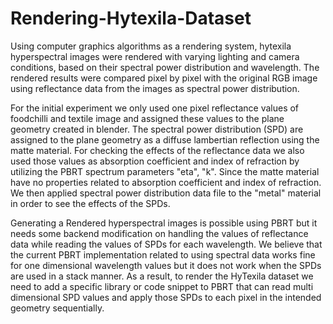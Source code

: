 # Rendering-Hytexila-Dataset
Using computer graphics algorithms as a rendering system, hytexila hyperspectral images were rendered with varying lighting and camera conditions, based on their spectral power distribution and wavelength. The rendered results were compared pixel by pixel with the original RGB image using reflectance data from the images as spectral power distribution.


For the initial experiment we only used one pixel reflectance values of foodchilli and textile
image and assigned these values to the plane geometry created in blender.
The spectral power distribution (SPD) are assigned to the plane geometry as a diffuse lambertian
reflection using the matte material. For checking the effects of the reflectance data we also
used those values as absorption coefficient and index of refraction by utilizing the PBRT
spectrum parameters "eta", "k". Since the matte material have no properties related to
absorption coefficient and index of refraction. We then applied spectral power distribution
data file to the "metal" material in order to see the effects of the SPDs. 


Generating a Rendered hyperspectral images is possible using PBRT but it needs some
backend modification on handling the values of reflectance data while reading the values
of SPDs for each wavelength. We believe that the current PBRT implementation related
to using spectral data works fine for one dimensional wavelength values but it does not
work when the SPDs are used in a stack manner. As a result, to render the HyTexila
dataset we need to add a specific library or code snippet to PBRT that can read multi
dimensional SPD values and apply those SPDs to each pixel in the intended geometry
sequentially.
